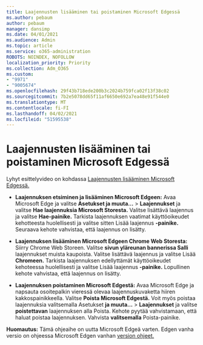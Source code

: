 ```yaml
---
title: Laajennusten lisääminen tai poistaminen Microsoft Edgessä
ms.author: pebaum
author: pebaum
manager: dansimp
ms.date: 04/01/2021
ms.audience: Admin
ms.topic: article
ms.service: o365-administration
ROBOTS: NOINDEX, NOFOLLOW
localization_priority: Priority
ms.collection: Adm_O365
ms.custom:
- "9971"
- "9005674"
ms.openlocfilehash: 29f43b718ede200b3c2024b759fca02f13f38c02
ms.sourcegitcommit: 7b2e5078dd65f11af6650e692a7ea48e91f544e0
ms.translationtype: MT
ms.contentlocale: fi-FI
ms.lasthandoff: 04/02/2021
ms.locfileid: "51595538"
---
```

# <a name="how-to-add-or-remove-extensions-in-microsoft-edge"></a>Laajennusten lisääminen tai poistaminen Microsoft Edgessä

Lyhyt esittelyvideo on kohdassa [Laajennusten lisääminen Microsoft Edgessä.](https://support.microsoft.com/help/4027935/windows-10-add-or-remove-browser-extensions)

- **Laajennuksen etsiminen ja lisääminen Microsoft Edgeen:** Avaa Microsoft Edge ja valitse **Asetukset ja muuta...**  >  **Laajennukset** ja valitse **Hae laajennuksia Microsoft Storesta.** Valitse lisättävä laajennus ja valitse **Hae-painike.** Tarkista laajennuksen vaatimat käyttöoikeudet kehotteesta huolellisesti ja valitse sitten Lisää laajennus **-painike.** Seuraava kehote vahvistaa, että laajennus on lisätty.

- **Laajennuksen lisääminen Microsoft Edgeen Chrome Web Storesta:** Siirry Chrome Web Storeen. Valitse **sivun yläreunan bannerissa Salli** laajennukset muista kaupoista. Valitse lisättävä laajennus ja valitse Lisää **Chromeen.** Tarkista laajennuksen edellyttämät käyttöoikeudet kehoteessa huolellisesti ja valitse Lisää laajennus **-painike.** Lopullinen kehote vahvistaa, että laajennus on lisätty.

- **Laajennuksen poistaminen Microsoft Edgestä:** Avaa Microsoft Edge ja napsauta osoitepalkin vieressä olevaa laajennuskuvaketta hiiren kakkospainikkeella. Valitse **Poista Microsoft Edgestä.** Voit myös poistaa laajennuksia valitsemalla Asetukset **ja muuta...**  >  **Laajennukset** ja valitse **poistettavan** laajennuksen alla Poista. Kehote pyytää vahvistamaan, että haluat poistaa laajennuksen. Vahvista **valitsemalla** Poista-painike.

**Huomautus:** Tämä ohjeaihe on uutta Microsoft Edgeä varten. Edgen vanha versio on ohjeessa Microsoft Edgen vanhan [version ohjeet.](https://support.microsoft.com/hub/4522743/microsoft-edge-help)